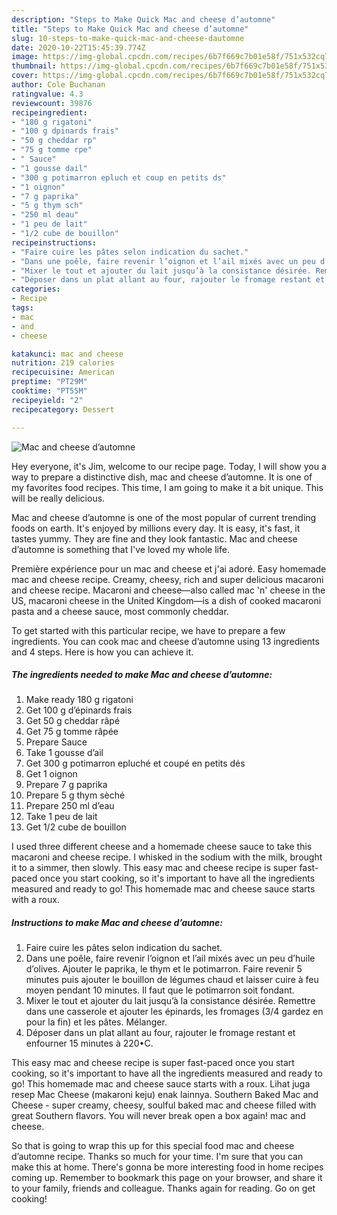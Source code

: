 ```yaml
---
description: "Steps to Make Quick Mac and cheese d’automne"
title: "Steps to Make Quick Mac and cheese d’automne"
slug: 10-steps-to-make-quick-mac-and-cheese-dautomne
date: 2020-10-22T15:45:39.774Z
image: https://img-global.cpcdn.com/recipes/6b7f669c7b01e58f/751x532cq70/mac-and-cheese-dautomne-photo-principale-de-la-recette.jpg
thumbnail: https://img-global.cpcdn.com/recipes/6b7f669c7b01e58f/751x532cq70/mac-and-cheese-dautomne-photo-principale-de-la-recette.jpg
cover: https://img-global.cpcdn.com/recipes/6b7f669c7b01e58f/751x532cq70/mac-and-cheese-dautomne-photo-principale-de-la-recette.jpg
author: Cole Buchanan
ratingvalue: 4.3
reviewcount: 39876
recipeingredient:
- "180 g rigatoni"
- "100 g dpinards frais"
- "50 g cheddar rp"
- "75 g tomme rpe"
- " Sauce"
- "1 gousse dail"
- "300 g potimarron epluch et coup en petits ds"
- "1 oignon"
- "7 g paprika"
- "5 g thym sch"
- "250 ml deau"
- "1 peu de lait"
- "1/2 cube de bouillon"
recipeinstructions:
- "Faire cuire les pâtes selon indication du sachet."
- "Dans une poêle, faire revenir l’oignon et l’ail mixés avec un peu d’huile d’olives. Ajouter le paprika, le thym et le potimarron. Faire revenir 5 minutes puis ajouter le bouillon de légumes chaud et laisser cuire à feu moyen pendant 10 minutes. Il faut que le potimarron soit fondant."
- "Mixer le tout et ajouter du lait jusqu’à la consistance désirée. Remettre dans une casserole et ajouter les épinards, les fromages (3/4 gardez en pour la fin) et les pâtes. Mélanger."
- "Déposer dans un plat allant au four, rajouter le fromage restant et enfourner 15 minutes à 220•C."
categories:
- Recipe
tags:
- mac
- and
- cheese

katakunci: mac and cheese 
nutrition: 219 calories
recipecuisine: American
preptime: "PT29M"
cooktime: "PT55M"
recipeyield: "2"
recipecategory: Dessert

---
```



![Mac and cheese d’automne](https://img-global.cpcdn.com/recipes/6b7f669c7b01e58f/751x532cq70/mac-and-cheese-dautomne-photo-principale-de-la-recette.jpg)

Hey everyone, it's Jim, welcome to our recipe page. Today, I will show you a way to prepare a distinctive dish, mac and cheese d’automne. It is one of my favorites food recipes. This time, I am going to make it a bit unique. This will be really delicious.

Mac and cheese d’automne is one of the most popular of current trending foods on earth. It's enjoyed by millions every day. It is easy, it's fast, it tastes yummy. They are fine and they look fantastic. Mac and cheese d’automne is something that I've loved my whole life.

Première expérience pour un mac and cheese et j&#39;ai adoré. Easy homemade mac and cheese recipe. Creamy, cheesy, rich and super delicious macaroni and cheese recipe. Macaroni and cheese—also called mac &#39;n&#39; cheese in the US, macaroni cheese in the United Kingdom—is a dish of cooked macaroni pasta and a cheese sauce, most commonly cheddar.


To get started with this particular recipe, we have to prepare a few ingredients. You can cook mac and cheese d’automne using 13 ingredients and 4 steps. Here is how you can achieve it.

<!--inarticleads1-->

##### The ingredients needed to make Mac and cheese d’automne:

1. Make ready 180 g rigatoni
1. Get 100 g d’épinards frais
1. Get 50 g cheddar râpé
1. Get 75 g tomme râpée
1. Prepare  Sauce
1. Take 1 gousse d’ail
1. Get 300 g potimarron epluché et coupé en petits dés
1. Get 1 oignon
1. Prepare 7 g paprika
1. Prepare 5 g thym sèché
1. Prepare 250 ml d’eau
1. Take 1 peu de lait
1. Get 1/2 cube de bouillon


I used three different cheese and a homemade cheese sauce to take this macaroni and cheese recipe. I whisked in the sodium with the milk, brought it to a simmer, then slowly. This easy mac and cheese recipe is super fast-paced once you start cooking, so it&#39;s important to have all the ingredients measured and ready to go! This homemade mac and cheese sauce starts with a roux. 

<!--inarticleads2-->

##### Instructions to make Mac and cheese d’automne:

1. Faire cuire les pâtes selon indication du sachet.
1. Dans une poêle, faire revenir l’oignon et l’ail mixés avec un peu d’huile d’olives. Ajouter le paprika, le thym et le potimarron. Faire revenir 5 minutes puis ajouter le bouillon de légumes chaud et laisser cuire à feu moyen pendant 10 minutes. Il faut que le potimarron soit fondant.
1. Mixer le tout et ajouter du lait jusqu’à la consistance désirée. Remettre dans une casserole et ajouter les épinards, les fromages (3/4 gardez en pour la fin) et les pâtes. Mélanger.
1. Déposer dans un plat allant au four, rajouter le fromage restant et enfourner 15 minutes à 220•C.


This easy mac and cheese recipe is super fast-paced once you start cooking, so it&#39;s important to have all the ingredients measured and ready to go! This homemade mac and cheese sauce starts with a roux. Lihat juga resep Mac Cheese (makaroni keju) enak lainnya. Southern Baked Mac and Cheese - super creamy, cheesy, soulful baked mac and cheese filled with great Southern flavors. You will never break open a box again! mac and cheese. 

So that is going to wrap this up for this special food mac and cheese d’automne recipe. Thanks so much for your time. I'm sure that you can make this at home. There's gonna be more interesting food in home recipes coming up. Remember to bookmark this page on your browser, and share it to your family, friends and colleague. Thanks again for reading. Go on get cooking!
